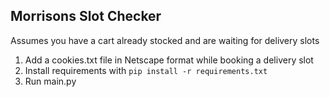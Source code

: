Morrisons Slot Checker
---

Assumes you have a cart already stocked and are waiting for delivery slots

1. Add a cookies.txt file in Netscape format while booking a delivery slot
2. Install requirements with `pip install -r requirements.txt`
3. Run main.py

